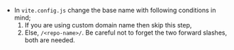 - In `vite.config.js` change the base name with following conditions in mind;
  1. If you are using custom domain name then skip this step,
  2. Else, `/<repo-name>/`. Be careful not to forget the two forward slashes, both are needed.